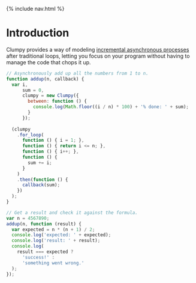 {% include nav.html %}

# Introduction

Clumpy provides a way of modeling [incremental asynchronous processes](https://web.archive.org/web/20190323050823/http://www.julienlecomte.net/blog/2007/10/28/) after traditional loops, letting you focus on your program without having to manage the code that chops it up.

```javascript
// Asynchronously add up all the numbers from 1 to n.
function addup(n, callback) {
  var i,
      sum = 0,
      clumpy = new Clumpy({
        between: function () {
          console.log(Math.floor((i / n) * 100) + '% done: ' + sum);
        }
      });
      
  (clumpy
    .for_loop(
      function () { i = 1; },
      function () { return i <= n; },
      function () { i++; },
      function () {
        sum += i;
      }
    )
    .then(function () {
      callback(sum);
    })
  );
}

// Get a result and check it against the formula.
var n = 4567890;
addup(n, function (result) {
  var expected = n * (n + 1) / 2;
  console.log('expected: ' + expected);
  console.log('result: ' + result);
  console.log(
    result === expected ?
      'success!' :
      'something went wrong.'
  );
});
```
